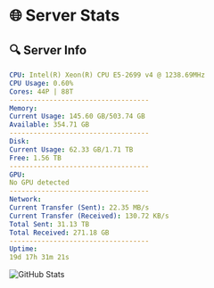 # 🌐 Server Stats
## 🔍 Server Info
```yaml
CPU: Intel(R) Xeon(R) CPU E5-2699 v4 @ 1238.69MHz
CPU Usage: 0.60%
Cores: 44P | 88T
-----------------------------------
Memory:
Current Usage: 145.60 GB/503.74 GB
Available: 354.71 GB
-----------------------------------
Disk:
Current Usage: 62.33 GB/1.71 TB
Free: 1.56 TB
-----------------------------------
GPU:
No GPU detected
-----------------------------------
Network:
Current Transfer (Sent): 22.35 MB/s
Current Transfer (Received): 130.72 KB/s
Total Sent: 31.13 TB
Total Received: 271.18 GB
-----------------------------------
Uptime:
19d 17h 31m 21s
```
![GitHub Stats](https://img.shields.io/badge/Updated-2025-03-27_14:54:10-blue)